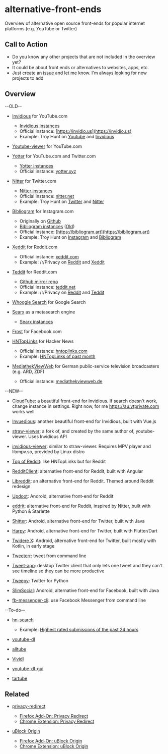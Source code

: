 # alternative-front-ends
Overview of alternative open source front-ends for popular internet platforms (e.g. YouTube or Twitter)

## Call to Action
- Do you know any other projects that are not included in the overview yet?
- It could be about front ends or alternatives to websites, apps, etc.
- Just create an [issue](https://github.com/mendel5/alternative-front-ends/issues) and let me know. I'm always looking for new projects to add

## Overview

--OLD--

- [Invidious](https://github.com/iv-org/invidious) for YouTube.com
  - [Invidious instances](https://github.com/iv-org/documentation/blob/master/Invidious-Instances.md)
  - Official instance: [https://invidio.us](https://invidio.us)
  - Example: Troy Hunt on [Youtube](https://www.youtube.com/user/troyhuntdotcom/videos) and [Invidious](https://invidio.us/channel/troyhuntdotcom)

- [Youtube-viewer](https://github.com/trizen/youtube-viewer) for YouTube.com

- [Yotter](https://github.com/ytorg/Yotter) for YouTube.com and Twitter.com
  - [Yotter instances](https://github.com/ytorg/Yotter#public-instances)
  - Official instance: [yotter.xyz](https://yotter.xyz)

- [Nitter](https://github.com/zedeus/nitter) for Twitter.com
  - [Nitter instances](https://github.com/zedeus/nitter/wiki/Instances)
  - Official instance: [nitter.net](https://nitter.net/)
  - Example: Troy Hunt on [Twitter](https://twitter.com/troyhunt) and [Nitter](https://nitter.net/troyhunt)

- [Bibliogram](https://sr.ht/~cadence/bibliogram/) for Instagram.com
  - Originally on [Github](https://github.com/cloudrac3r/bibliogram)
  - [Bibliogram instances](https://git.sr.ht/~cadence/bibliogram-docs/tree/master/docs/Instances.md) ([Old](https://github.com/cloudrac3r/bibliogram/wiki/Instances))
  - Official instance: [https://bibliogram.art](https://bibliogram.art)
  - Example: Troy Hunt on [Instagram](https://www.instagram.com/troyhunt/) and [Bibliogram](https://bibliogram.art/u/troyhunt)

- [Xeddit](https://github.com/ErlingMK/Xeddit) for Reddit.com
  - Official instance: [xeddit.com](https://www.xeddit.com/)
  - Example: /r/Privacy on [Reddit](https://www.reddit.com/r/privacy/) and [Xeddit](https://www.xeddit.com/r/privacy/)

- [Teddit](https://codeberg.org/teddit/teddit) for Reddit.com
  - [Github mirror repo](https://github.com/teddit-net/teddit)
  - Official instance: [teddit.net](https://teddit.net/)
  - Example: /r/Privacy on [Reddit](https://www.reddit.com/r/privacy/) and [Teddit](https://teddit.net/r/privacy)

- [Whoogle Search](https://github.com/benbusby/whoogle-search) for Google Search

- [Searx](https://github.com/searx/searx) as a metasearch engine
  - [Searx instances](https://searx.space/)

- [Frost](https://github.com/AllanWang/Frost-for-Facebook) for Facebook.com

- [HNTopLinks](https://github.com/eguller/hntoplinks) for Hacker News
  - Official instance: [hntoplinks.com](http://www.hntoplinks.com/)
  - Example: [HNTopLinks of past month](http://www.hntoplinks.com/month)

- [MediathekViewWeb](https://github.com/mediathekview/mediathekviewweb) for German public-service television broadcasters (e.g. ARD, ZDF)
  - Official instance: [mediathekviewweb.de](https://mediathekviewweb.de/)


--NEW--


- [CloudTube](https://git.sr.ht/~cadence/cloudtube): a beautiful front-end for Invidious. If search doesn't work, change instance in settings. Right now, for me https://au.ytprivate.com works well

- [Invuedious](https://github.com/bocchilorenzo/invuedious): another beautiful front-end for Invidious, built with Vue.js

- [straw-viewer](https://github.com/trizen/straw-viewer): a fork of, and created by the same author of, youtube-viewer. Uses Invidious API

- [invidious-viewer](https://github.com/git-bruh/invidious-viewer): similar to straw-viewer. Requires MPV player and libmpv.so, provided by Linux distro

- [Top of Reddit](https://github.com/mgerb/top-of-reddit): like HNTopLinks but for Reddit

- [RedditClient](https://github.com/grey-r/RedditSharp): alternative front-end for Reddit, built with Angular

- [Libreddit](https://libredd.it/): an alternative front-end for Reddit. Themed around Reddit redesign

- [Updoot](https://github.com/adityam49/Updoot): Android, alternative front-end for Reddit

- [eddrit](https://github.com/corenting/eddrit): alternative front-end for Reddit, inspired by Nitter, built with Python & Starlette

- [Shitter](https://github.com/nuclearfog/Shitter): Android, alternative front-end for Twitter, built with Java

- [Harpy](https://github.com/robertodoering/harpy): Android, alternative front-end for Twitter, built with Flutter/Dart

- [Twidere X](https://github.com/TwidereProject/TwidereX-Android): Android, alternative front-end for Twitter, built mostly with Kotlin, in early stage

- [Tweeterr](https://github.com/sherwyn11/Tweeterr): tweet from command line

- [Tweet-app](https://github.com/rhysd/tweet-app): desktop Twitter client that only lets one tweet and they can't see timeline so they can be more productive

- [Tweepy](https://github.com/tweepy/tweepy): Twitter for Python

- [SlimSocial](https://github.com/rignaneseleo/SlimSocial-for-Facebook): Android, alternative front-end for Facebook, built with Java

- [fb-messenger-cli](https://github.com/Alex-Rose/fb-messenger-cli): use Facebook Messenger from command line

--To-do--

- [hn-search](https://github.com/algolia/hn-search)
  - Example: [Highest rated submissions of the past 24 hours](https://hn.algolia.com/?sort=byPopularity&page=0&dateRange=last24h&type=all)

- [youtube-dl](https://github.com/ytdl-org/youtube-dl)

- [alltube](https://github.com/Rudloff/alltube)

- [Vividl](https://github.com/Bluegrams/Vividl)

- [youtube-dl-gui](https://github.com/jely2002/youtube-dl-gui)

- [tartube](https://github.com/axcore/tartube)

## Related

- [privacy-redirect](https://github.com/SimonBrazell/privacy-redirect)
  - [Firefox Add-On: Privacy Redirect](https://addons.mozilla.org/en-US/firefox/addon/privacy-redirect/)
  - [Chrome Extension: Privacy Redirect](https://chrome.google.com/webstore/detail/privacy-redirect/pmcmeagblkinmogikoikkdjiligflglb)

- [uBlock Origin](https://github.com/gorhill/uBlock)
  - [Firefox Add-On: uBlock Origin](https://addons.mozilla.org/en-US/firefox/addon/ublock-origin/)
  - [Chrome Extension: uBlock Origin](https://chrome.google.com/webstore/detail/ublock-origin/cjpalhdlnbpafiamejdnhcphjbkeiagm)
